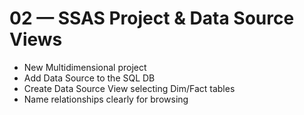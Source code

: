 # 02 — SSAS Project & Data Source Views

- New Multidimensional project
- Add Data Source to the SQL DB
- Create Data Source View selecting Dim/Fact tables
- Name relationships clearly for browsing
